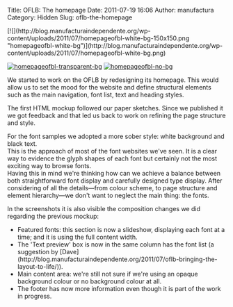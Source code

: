 Title: OFLB: The homepage
Date: 2011-07-19 16:06
Author: manufactura
Category: Hidden
Slug: oflb-the-homepage

<!--:en-->[![](http://blog.manufacturaindependente.org/wp-content/uploads/2011/07/homepageofbl-white-bg-150x150.png "homepageofbl-white-bg")](http://blog.manufacturaindependente.org/wp-content/uploads/2011/07/homepageofbl-white-bg.png)
[![](http://blog.manufacturaindependente.org/wp-content/uploads/2011/07/homepageofbl-transparent-bg-150x150.png "homepageofbl-transparent-bg")](http://blog.manufacturaindependente.org/wp-content/uploads/2011/07/homepageofbl-transparent-bg.png)
[![](http://blog.manufacturaindependente.org/wp-content/uploads/2011/07/homepageofbl-no-bg-150x150.png "homepageofbl-no-bg")](http://blog.manufacturaindependente.org/wp-content/uploads/2011/07/homepageofbl-no-bg.png)

We started to work on the OFLB by redesigning its homepage. This would
allow us to set the mood for the website and define structural elements
such as the main navigation, font list, text and heading styles.

The first HTML mockup followed our paper sketches. Since we published it
we got feedback and that led us back to work on refining the page
structure and style.

For the font samples we adopted a more sober style: white background and
black text.  
This is the approach of most of the font websites we've seen. It is a
clear way to evidence the glyph shapes of each font but certainly not
the most exciting way to browse fonts.  
Having this in mind we're thinking how can we achieve a balance between
both straightforward font display and carefully designed type display.
After considering of all the details—from colour scheme, to page
structure and element hierarchy—we don't want to neglect the main thing:
the fonts.

In the screenshots it is also visible the composition changes we did
regarding the previous mockup:

<ul>
<li>
Featured fonts: this section is now a slideshow, displaying each font at
a time; and it is using the full content width.

</li>
<li>
The 'Text preview' box is now in the same column has the font list (a
suggestion by
[Dave](http://blog.manufacturaindependente.org/2011/07/oflb-bringing-the-layout-to-life/)).

</li>
<li>
Main content area: we're still not sure if we're using an opaque
background colour or no background colour at all.

<li>
The footer has now more information even though it is part of the work
in progress.

</li>
<ul>
<!--:-->

</p>

